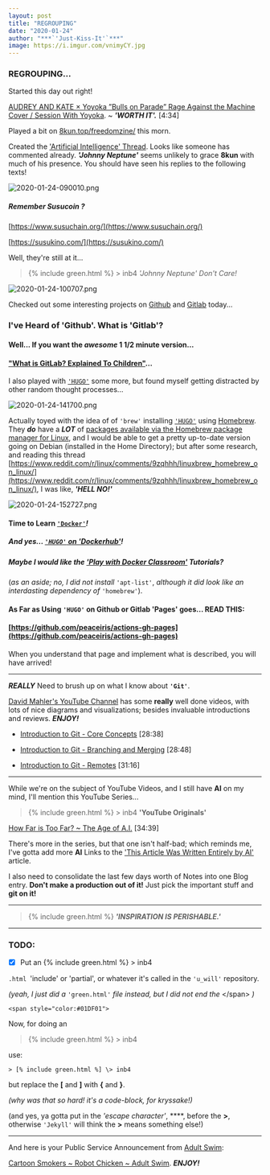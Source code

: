 ```yaml
---
layout: post
title: "REGROUPING"
date: "2020-01-24"
author: "***`'Just-Kiss-It'`***"
image: https://i.imgur.com/vnimyCY.jpg
---
```


### REGROUPING...

Started this day out right!

[AUDREY AND KATE × Yoyoka ”Bulls on Parade” Rage Against the Machine Cover / Session With Yoyoka](https://www.youtube.com/watch?v=6R7lmx8c9_Q). ~ ***'WORTH IT'.*** [4:34]

Played a bit on [8kun.top/freedomzine/](https://8kun.top/freedomzine/) this morn.

Created the ['Artificial Intelligence' Thread](https://8kun.top/freedomzine/res/1339.html). Looks like someone has commented already. ***'Johnny Neptune'*** seems unlikely to grace **8kun** with much of his presence. You should have seen his replies to the following texts!

![2020-01-24-090010.png](https://i.imgur.com/dnbwr9m.png)

##### Remember Susucoin ?

[https://www.susuchain.org/](https://www.susuchain.org/)

[https://susukino.com/](https://susukino.com/)

Well, they're still at it...

> {% include green.html %} \> inb4 *'Johnny Neptune' Don't Care!*

![2020-01-24-100707.png](https://i.imgur.com/0ynrz7O.png)

Checked out some interesting projects on [Github](https://github.com/) and [Gitlab](https://about.gitlab.com/) today...

### I've Heard of 'Github'. What is 'Gitlab'?
#### Well... If you want the ***awesome*** 1 1/2 minute version...
#### ["What is GitLab? Explained To Children"](https://www.youtube.com/watch?v=Wb0ZRY2_-4Q)...

I also played with [`'HUGO'`](https://gohugo.io/) some more, but found myself getting distracted by other random thought processes...

![2020-01-24-141700.png](https://i.imgur.com/59o0v3M.png)

Actually toyed with the idea of of `'brew'` installing [`'HUGO'`](https://gohugo.io/) using [Homebrew](https://brew.sh/). They ***do*** have a ***LOT*** of [packages available via the Homebrew package manager for Linux](https://formulae.brew.sh/formula-linux/), and I would be able to get a pretty up-to-date version going on Debian (installed in the Home Directory); but after some research, and reading this thread [https://www.reddit.com/r/linux/comments/9zqhhh/linuxbrew_homebrew_on_linux/](https://www.reddit.com/r/linux/comments/9zqhhh/linuxbrew_homebrew_on_linux/), I was like, ***'HELL NO!'***

![2020-01-24-152727.png](https://i.imgur.com/MC5XIpI.png)

#### Time to Learn [`'Docker'`](https://www.docker.com/)*!*

##### And yes... [`'HUGO'` on 'Dockerhub'](https://hub.docker.com/r/jojomi/hugo)*!*

##### Maybe I would like the [*'Play with Docker Classroom'*](https://training.play-with-docker.com/) Tutorials?

(*as an aside; no, I did not install* `'apt-list'`, *although it did look like an interdasting dependency of* `'homebrew'`).

#### As Far as Using `'HUGO'` on Github or Gitlab **'Pages'** goes... READ THIS:

#### [https://github.com/peaceiris/actions-gh-pages](https://github.com/peaceiris/actions-gh-pages)

When you understand that page and implement what is described, you will have arrived!

-----

***REALLY*** Need to brush up on what I know about **`'Git'`**.

[David Mahler's YouTube Channel](https://www.youtube.com/channel/UCEoaojfEY_6L5TWWjIn9t9Q) has some **really** well done videos, with lots of nice diagrams and visualizations; besides invaluable introductions and reviews. ***ENJOY!***

- [Introduction to Git - Core Concepts](https://www.youtube.com/watch?v=uR6G2v_WsRA) [28:38]

- [Introduction to Git - Branching and Merging](https://www.youtube.com/watch?v=FyAAIHHClqI) [28:48]

- [Introduction to Git - Remotes](https://www.youtube.com/watch?v=Gg4bLk8cGN) [31:16]

-----

While we're on the subject of YouTube Videos, and I still have **AI** on my mind, I'll mention this YouTube Series...
> {% include green.html %} \> inb4 **'YouTube Originals'**

[How Far is Too Far? ~ The Age of A.I.](https://www.youtube.com/watch?v=UwsrzCVZAb8) [34:39]

There's more in the series, but that one isn't half-bad; which reminds me, I've gotta add more **AI** Links to the ['This Article Was Written Entirely by AI']() article.

I also need to consolidate the last few days worth of Notes into one Blog entry. **Don't make a production out of it!** Just pick the important stuff and **git on it!**

-----

> {% include green.html %} ***'INSPIRATION IS PERISHABLE.'***

-----

### TODO:

- [x] Put an {% include green.html %} \> inb4

`.html `'include' or 'partial', or whatever it's called in the `'u_will'` repository.

*(yeah, I just did a* `'green.html'` *file instead, but I did not end the* \</span> *)*

````
<span style="color:#01DF01">
````

Now, for doing an

> {% include green.html %} \> inb4

use:

```
> [% include green.html %] \> inb4
```
but replace the **[** and **]** with **{** and **}**.

*(why was that so hard! it's a code-block, for kryssake!)*

(and yes, ya gotta put in the *'escape character'*, **\**, before the **>**, otherwise `'Jekyll'` will think the **>** means something else!)

-----

And here is your Public Service Announcement from [Adult Swim](https://www.youtube.com/channel/UCgPClNr5VSYC3syrDUIlzLw):

[Cartoon Smokers ~ Robot Chicken ~ Adult Swim](https://www.youtube.com/watch?v=e179eBHrUyQ). ***ENJOY!***
